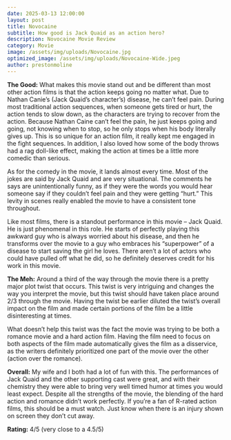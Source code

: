 ```yaml
---
date: 2025-03-13 12:00:00
layout: post
title: Novocaine
subtitle: How good is Jack Quaid as an action hero?
description: Novocaine Movie Review
category: Movie
image: /assets/img/uploads/Novocaine.jpg
optimized_image: /assets/img/uploads/Novocaine-Wide.jpeg
author: prestonmoline
---
```


**The Good:**
What makes this movie stand out and be different than most other action films is that the action keeps going no matter what. Due to Nathan Canie’s (Jack Quaid’s character’s) disease, he can’t feel pain. During most traditional action sequences, when someone gets tired or hurt, the action tends to slow down, as the characters are trying to recover from the action. Because Nathan Caine can’t feel the pain, he just keeps going and going, not knowing when to stop, so he only stops when his body literally gives up. This is so unique for an action film, it really kept me engaged in the fight sequences. In addition, I also loved how some of the body throws had a rag doll-like effect, making the action at times be a little more comedic than serious.

As for the comedy in the movie, it lands almost every time. Most of the jokes are said by Jack Quaid and are very situational. The comments he says are unintentionally funny, as if they were the words you would hear someone say if they couldn’t feel pain and they were getting “hurt.” This levity in scenes really enabled the movie to have a consistent tone throughout.

Like most films, there is a standout performance in this movie – Jack Quaid. He is just phenomenal in this role. He starts of perfectly playing this awkward guy who is always worried about his disease, and then he transforms over the movie to a guy who embraces his “superpower” of a disease to start saving the girl he loves. There aren’t a lot of actors who could have pulled off what he did, so he definitely deserves credit for his work in this movie. 


**The Meh:**
Around a third of the way through the movie there is a pretty major plot twist that occurs. This twist is very intriguing and changes the way you interpret the movie, but this twist should have taken place around 2/3 through the movie. Having the twist be earlier diluted the twist’s overall impact on the film and made certain portions of the film be a little disinteresting at times.

What doesn’t help this twist was the fact the movie was trying to be both a romance movie and a hard action film. Having the film need to focus on both aspects of the film made automatically gives the film as a disservice, as the writers definitely prioritized one part of the movie over the other (action over the romance). 


**Overall:**
My wife and I both had a lot of fun with this. The performances of Jack Quaid and the other supporting cast were great, and with their chemistry they were able to bring very well timed humor at times you would least expect. Despite all the strengths of the movie, the blending of the hard action and romance didn’t work perfectly. If you’re a fan of R-rated action films, this should be a must watch. Just know when there is an injury shown on screen they don’t cut away.


**Rating:**
4/5 (very close to a 4.5/5)
